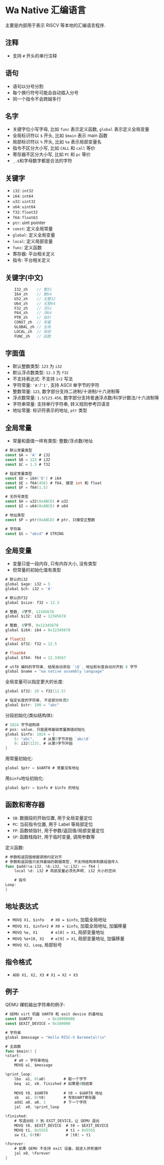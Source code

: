 # Wa Native 汇编语言

主要是内部用于表示 RISCV 等本地的汇编语言程序.

## 注释

- 支持 `#` 开头的单行注释

## 语句

- 语句以分号分割
- 每个换行符号可能会自动插入分号
- 同一个指令不会跨越多行

## 名字

- 关键字位小写字母, 比如 `func` 表示定义函数, `global` 表示定义全局变量
- 全局标识符以 `$` 开头, 比如 `$main` 表示 main 函数
- 局部标识符以 `%` 开头, 比如 `%a` 表示局部变量名
- 指令不区分大小写, 比如 `CALL` 和 `call` 等价
- 寄存器不区分大小写, 比如 `PC` 和 `pc` 等价
- `_.$`和字母数字都是合法的字符

## 关键字

- `i32`: `int32`
- `i64`: `int64`
- `u32`: `uint32`
- `u64`: `uint64`
- `f32`: `float32`
- `f64`: `float63`
- `ptr`: uint pointer
- `const`: 定义全局常量
- `global`: 定义全局变量
- `local`: 定义局部变量
- `func`: 定义函数
- 寄存器: 平台相关定义
- 指令: 平台相关定义

## 关键字(中文)

```go
	I32_zh    // 整32
	I64_zh    // 整64
	U32_zh    // 无整32
	U64_zh    // 无整64
	F32_zh    // 浮32
	F64_zh    // 浮64
	PTR_zh    // 指针
	CONST_zh  // 常量
	GLOBAL_zh // 全局
	LOCAL_zh  // 局部
	FUNC_zh   // 函数
```

## 字面值

- 默认整数类型: `123` 为 `i32`
- 默认浮点数类型: `12.3` 为 `f32`
- 不支持表达式: 不支持 `1+2` 写法
- 字符常量: `'A'`/`'1'`, 支持 ASCII 单字节的字符
- 整数常量: `123`, 数字部分支持二进制/十进制/十六进制等
- 浮点数常量: `1.5`/`123.456`, 数字部分支持普通浮点数/科学计数法/十六进制等
- 字符串常量: 支持单行字符串, 转义规则参考凹语言
- 地址常量: 标识符表示的地址, `ptr` 类型

## 全局常量

- 常量和面值一样有类型: 整数/浮点数/地址

```go
# 默认常量类型
const $A = 'A' # i32
const $B = 123 # i32
const $C = 1.5 # f32

# 指定常量类型
const $D = i64('D') # i64
const $E = f64(456) # f64, 接受 int 和 float
const $F = f64(1.5)

# 无符号类型
const $H = u32(0xABCD) # u32
const $I = u64(0xABCD) # u64

# 地址类型
const $P = ptr(0xABCD) # ptr, 只接受正整数

# 字符串
const $S = "abcd" # STRING
```

## 全局变量

- 变量只是一段内存, 只有内存大小, 没有类型
- 但常量的初始化值有类型

```go
# 默认的i32
global $age: i32 = 5
global $ch: i32 = 'A'

# 默认的f32
global $size: f32 = 12.3

# 整数, 4字节, 12345678 
global $i32: i32 = 12345678

# 整数, 8字节, 0x12345678
global $i64: i64 = 0x12345678

# float32
global $f32: f32 = 12.5

# float64
global $f64: f64 = 12.34567

# utf8 编码的字符串, 结尾自动添加 `\0`, 地址和长度自动对齐到 8 字节
global $name = "wa native assembly language"
```

全局变量可以指定更大的长度:

```go
global $f32: 20 = f32(12.5)

# 指定长度的字符串, 不足部分补充0
global $str: 100 = "abc"
```

分段初始化(类似结构体):

```go
# 1024 字节结构体
# pos: value, 只能是用基础常量面值初始化
global $info: 1024 = {
    5: "abc",    # 从第5字节开始 `abc\0`
    9: i32(123), # 从第9字节开始
}
```

用常量初始化:

```go
global $ptr = $UART0 # 常量没有地址
```

用`$info`地址初始化:

```go
global $ptr = $info # $info 的地址
```

## 函数和寄存器

- `SB`: 数据段的开始位置, 用于全局变量定位
- `PC`: 当前指令位置, 用于 Label 等局部定位
- `FP`: 函数帧指针, 用于参数/返回值/局部变量定位
- `SP`: 函数栈指针, 用于临时变量, 调用参数等

定义函数:

```go
# 参数和返回值根据调用约定对齐
# 参数和返回值只支持基础的数据类型, 不支持结构体和数组值传入
func $add(%a:i32, %b:i32, %c:i32) => f64 {
    local %d: i32 # 局部变量必须先声明, i32 大小的空间

    # 指令
Loop:
}
```

## 地址表达式

- `MOVQ X1, $info   # X0 = $info`, 加载全局地址
- `MOVQ X1, $info+2 # X0 = $info`, 加载全局地址, 加偏移量
- `MOVQ %e, X1      # e[0] = X1`, 局部变量地址
- `MOVQ %e+10, X1   # e[9] = X1`, 局部变量地址, 加偏移量
- `MOVQ X2, Loop`, 局部标号

## 指令格式

- `ADD X1, X2, X3 # X1 = X2 + X3`

## 例子

QEMU 裸机输出字符串的例子:

```go
# QEMU virt 机器 UART0 和 exit device 的基地址
const $UART0       = 0x10000000
const $EXIT_DEVICE = 0x100000

# 字符串
global $message = "Hello RISC-V Baremetal!\n"

# 主函数
func $main() {
%start:
    # a0 = 字符串地址
    MOVQ a1, $message

%print_loop:
    lbu  a1, 0(a0)        # 取一个字节
    beq  a1, x0, finished # 如果是0则结束
   
    MOVQ t0, $UART0       # t0 = $UART0 地址
    sb   a1, 0(t0)        # 写到UART寄存器
    addi a0, a0, 1        # 下一个字符
    jal  x0, %print_loop

%finished:
    # 写退出码 0 到 EXIT_DEVICE，让 QEMU 退出
    MOVQ t0, $EXIT_DEVICE  # t0 = $EXIT_DEVICE
    MOVQ t1, 0x5555        # t1 = 0x5555
    sw t1, 0(t0)           # [t0] = t1

%forever:
    # 如果 QEMU 不支持 exit 设备，就进入并死循环
    jal x0, %forever
}
```

